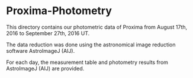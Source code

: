 # Proxima-Photometry
This directory contains our photometric data of Proxima from August 17th, 2016 to September 27th, 2016 UT.

The data reduction was done using the astronomical image reduction software AstroImageJ (AIJ).

For each day, the measurement table and photometry results from AstroImageJ (AIJ) are provided.
